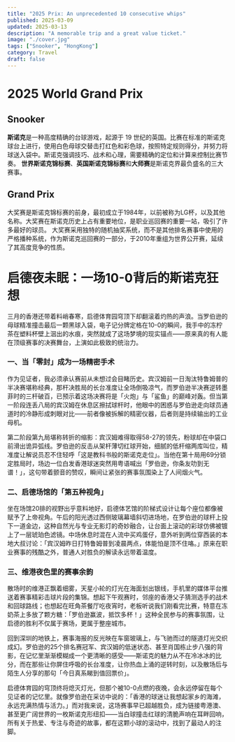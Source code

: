 ```yaml
---
title: "2025 Prix: An unprecedented 10 consecutive whips"
published: 2025-03-09
updated: 2025-03-13
description: "A memorable trip and a great value ticket."
image: "./cover.jpg"
tags: ["Snooker", "HongKong"]
category: Travel
draft: false
---
```


# 2025 World Grand Prix
## Snooker

**斯诺克**是一种高度精确的台球游戏，起源于 19 世纪的英国。比赛在标准的斯诺克球台上进行，使用白色母球交替击打红色和彩色球，按照特定规则得分，并努力将球送入袋中。斯诺克强调技巧、战术和心理，需要精确的定位和计算来控制比赛节奏。
**世界斯诺克锦标赛**、**英国斯诺克锦标赛**和**大师赛**是斯诺克界最负盛名的三大赛事。

## Grand Prix

大奖赛是斯诺克锦标赛的前身，最初成立于1984年，以前被称为LG杯，以及其他名称。大奖赛在斯诺克历史上占有重要地位，是职业巡回赛的重要一站，吸引了许多最好的球员。
大奖赛采用独特的随机抽奖系统，而不是其他排名赛事中使用的严格播种系统，作为斯诺克巡回赛的一部分，于2010年重组为世界公开赛，延续了其高度竞争的性质。

# 启德夜未眠：一场10-0背后的斯诺克狂想  

三月的香港还带着料峭春寒，启德体育园穹顶下却翻滚着灼热的声浪。当罗伯逊的母球精准撞击最后一颗黑球入袋，电子记分牌定格在10-0的瞬间，我手中的冻柠茶在塑料杯壁上洇出的水痕，突然就成了这场梦境的现实锚点——原来真的有人能在顶级赛事的决赛舞台，上演如此极致的统治力。  
### 一、当「零封」成为一场精密手术  

作为见证者，我必须承认赛前从未想过会目睹历史。宾汉姆前一日淘汰特鲁姆普的半决赛堪称经典，那杆决胜局的长台准度让全场倒吸凉气，而罗伯逊半决赛逆转墨菲时的三杆破百，已预示着这场决赛将是「火炮」与「鲨鱼」的巅峰对轰。但当第一阶段连丢八局的宾汉姆在休息区擦拭球杆时，他眼中的困惑与罗伯逊走向球员通道时的冷静形成刺眼对比——前者像被拆解的精密仪器，后者则是持续输出的工业母机。  

第二阶段第九局堪称转折的缩影：宾汉姆难得取得58-27的领先，粉球却在中袋口前滑出诡异弧线。罗伯逊的反击从架杆薄切红球开始，细腻的低杆缩两库叫位，精准度让解说员忍不住轻呼「这是教科书般的斯诺克走位」。当他在第十局用69分锁定胜局时，场边一位白发香港球迷突然用粤语喊出「罗伯逊，你条友叻到无谱！」，这句带着颤音的赞叹，瞬间让紧张的赛事氛围染上了人间烟火气。  
### 二、启德场馆的「第五种视角」  

坐在场馆20排的视野出乎意料地好，启德体艺馆的阶梯式设计让每个座位都像被赋予了上帝视角。午后的阳光透过西侧玻璃幕墙斜切进场地，在罗伯逊的球杆上投下一道金边，这种自然光与专业无影灯的奇妙融合，让台面上滚动的彩球仿佛被镀上了一层琥珀色滤镜。中场休息时混在人流中买鸡蛋仔，意外听到两位穿西装的本地大叔讨论：「宾汉姆昨日打特鲁姆普到凌晨两点，体能怕是顶不住咯。」原来在职业赛事的残酷之外，普通人对胜负的解读永远带着温度。  
  
### 三、维港夜色里的赛事余韵  

散场时的维港正飘着细雾，天星小轮的灯光在海面划出银线，手机里的媒体平台推送着赛事精彩击球片段的集锦。想起下午观赛时，邻座的香港父子猜测选手的战术和回球路线；也想起在旺角茶餐厅吃夜宵时，老板听说我们刚看完比赛，特意在冻奶茶上多放了颗方糖：「罗伯逊赢波，抵饮多杯！」这种全民参与的赛事氛围，让启德的胜利不仅属于赛场，更属于整座城市。  

回到深圳的地铁上，赛事海报的反光映在车窗玻璃上，与飞驰而过的隧道灯光交织成幻。罗伯逊的25个排名赛冠军、宾汉姆的低迷状态、甚至肖国栋止步八强的背影，在记忆里渐渐模糊成一个更清晰的感受——斯诺克的魅力从不在冷冰冰的比分，而在那些让你屏住呼吸的长台准度，让你热血上涌的逆转时刻，以及散场后与陌生人分享的那句「今日真系睇到值回票价」。  

启德体育园的穹顶终将熄灭灯光，但那个被10-0点燃的夜晚，会永远停留在每个见证者的记忆里。就像罗伯逊在采访中说的：「香港的球迷让我想起家乡的海滩，永远充满热情与活力。」而对我来说，这场赛事早已超越胜负，成为链接粤港澳、甚至更广阔世界的一枚斯诺克形纽扣——当白球撞击红球的清脆声响在耳畔回响，所有关于热爱、专注与奇迹的故事，都在这颗小球的滚动中，找到了最动人的注脚。
